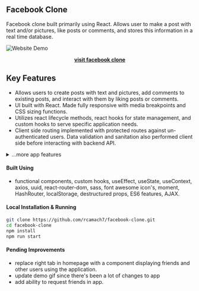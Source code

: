 ## Facebook Clone

Facebook clone built primarily using React. Allows user to make a post with text and/or pictures, like posts or comments, and stores this information in a real time database.

![Website Demo](demo.gif)

<div align="center">

[**visit facebook clone**](https://rcamach7.github.io/facebook-clone/)

</div>

## Key Features

- Allows users to create posts with text and pictures, add comments to existing posts, and interact with them by liking posts or comments.
- UI built with React. Made fully responsive with media breakpoints and CSS sizing functions.
- Utilizes react lifecycle methods, react hooks for state management, and custom hooks to serve specific application needs.
- Client side routing implemented with protected routes against un-authenticated users. Data validation and sanitation also performed client side before interacting with backend API.

<details>
  <summary>...more app features</summary>
  <li>axios interceptors to configure headers upon any API interaction</li>
  <li>user authentication managed by JWT tokens</li>
  <li>multi form data for managing api requests that involve images</li>
  <li>functional components</li>
</details>

#### Built Using

- functional components, custom hooks, useEffect, useState, useContext, axios, uuid, react-router-dom, sass, font awesome icon's, moment, HashRouter, localStorage, destructured props, ES6 features, AJAX.

#### Local Installation & Running

```bash
git clone https://github.com/rcamach7/facebook-clone.git
cd facebook-clone
npm install
npm run start
```

#### Pending Improvements

- replace right tab in homepage with a component displaying friends and other users using the application.
- update demo gif since there's been a lot of changes to app
- add ability to request friends in app.
